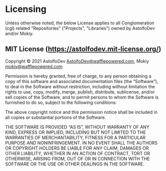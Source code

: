 # Licensing
Unless otherwise noted, the below License applies to all Conglomeration (cgl) related "Repositories" ("Projects", "Libraries") owned by AstolfoDev and/or Mokiy.

## MIT License (<https://astolfodev.mit-license.org/>)

Copyright © 2021 AstolfoDev <AstolfoDev@wafflepowered.com>, Mokiy <mokiy@wafflepowered.com>

Permission is hereby granted, free of charge, to any person obtaining a copy of this software and associated documentation files (the “Software”), to deal in the Software without restriction, including without limitation the rights to use, copy, modify, merge, publish, distribute, sublicense, and/or sell copies of the Software, and to permit persons to whom the Software is furnished to do so, subject to the following conditions:

The above copyright notice and this permission notice shall be included in all copies or substantial portions of the Software.

THE SOFTWARE IS PROVIDED “AS IS”, WITHOUT WARRANTY OF ANY KIND, EXPRESS OR IMPLIED, INCLUDING BUT NOT LIMITED TO THE WARRANTIES OF MERCHANTABILITY, FITNESS FOR A PARTICULAR PURPOSE AND NONINFRINGEMENT. IN NO EVENT SHALL THE AUTHORS OR COPYRIGHT HOLDERS BE LIABLE FOR ANY CLAIM, DAMAGES OR OTHER LIABILITY, WHETHER IN AN ACTION OF CONTRACT, TORT OR OTHERWISE, ARISING FROM, OUT OF OR IN CONNECTION WITH THE SOFTWARE OR THE USE OR OTHER DEALINGS IN THE SOFTWARE.
